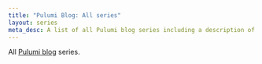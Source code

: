 ```yaml
---
title: "Pulumi Blog: All series"
layout: series
meta_desc: A list of all Pulumi blog series including a description of each.
---
```


All [Pulumi blog](/blog/) series.
